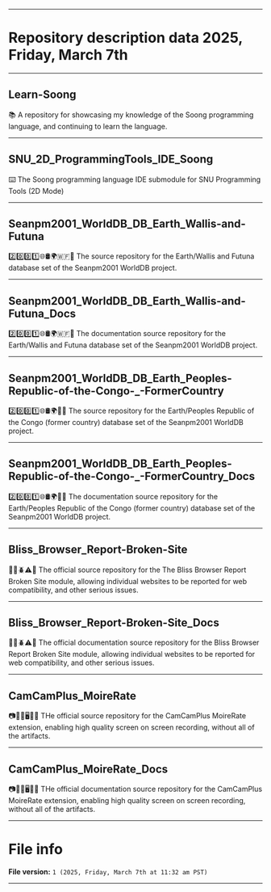 
***

# Repository description data 2025, Friday, March 7th

---

## Learn-Soong

📚️ A repository for showcasing my knowledge of the Soong programming language, and continuing to learn the language. 

---

## SNU_2D_ProgrammingTools_IDE_Soong

⌨️ The Soong programming language IDE submodule for SNU Programming Tools (2D Mode)

---

## Seanpm2001_WorldDB_DB_Earth_Wallis-and-Futuna

2️⃣️0️⃣️0️⃣️1️⃣️🌐️🛢️🌍️🇼🇫️💾️ The source repository for the Earth/Wallis and Futuna database set of the Seanpm2001 WorldDB project. 

---

## Seanpm2001_WorldDB_DB_Earth_Wallis-and-Futuna_Docs

2️⃣️0️⃣️0️⃣️1️⃣️🌐️🛢️🌍️🇼🇫️📖️ The documentation source repository for the Earth/Wallis and Futuna database set of the Seanpm2001 WorldDB project. 

---

## Seanpm2001_WorldDB_DB_Earth_Peoples-Republic-of-the-Congo-_-FormerCountry

2️⃣️0️⃣️0️⃣️1️⃣️🌐️🛢️🌍️🏴️💾️ The source repository for the Earth/Peoples Republic of the Congo (former country) database set of the Seanpm2001 WorldDB project. 

---

## Seanpm2001_WorldDB_DB_Earth_Peoples-Republic-of-the-Congo-_-FormerCountry_Docs

2️⃣️0️⃣️0️⃣️1️⃣️🌐️🛢️🌍️🏴️📖️ The documentation source repository for the Earth/Peoples Republic of the Congo (former country) database set of the Seanpm2001 WorldDB project. 

---

## Bliss_Browser_Report-Broken-Site

🌳️🌐️🪲️⚠️💾️ The official source repository for the The Bliss Browser Report Broken Site module, allowing individual websites to be reported for web compatibility, and other serious issues.

---

## Bliss_Browser_Report-Broken-Site_Docs

🌳️🌐️🪲️⚠️📖️ The official documentation source repository for the Bliss Browser Report Broken Site module, allowing individual websites to be reported for web compatibility, and other serious issues.

---

## CamCamPlus_MoireRate

📷️📸️➕️🖥️🤳️💾️ THe official source repository for the CamCamPlus MoireRate extension, enabling high quality screen on screen recording, without all of the artifacts.

---

## CamCamPlus_MoireRate_Docs

📷️📸️➕️🖥️🤳️📖️ THe official documentation source repository for the CamCamPlus MoireRate extension, enabling high quality screen on screen recording, without all of the artifacts.

***

# File info

**File version:** `1 (2025, Friday, March 7th at 11:32 am PST)`

***

